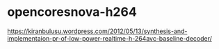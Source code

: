 # opencoresnova-h264
https://kiranbulusu.wordpress.com/2012/05/13/synthesis-and-implementaion-pr-of-low-power-realtime-h-264avc-baseline-decoder/
